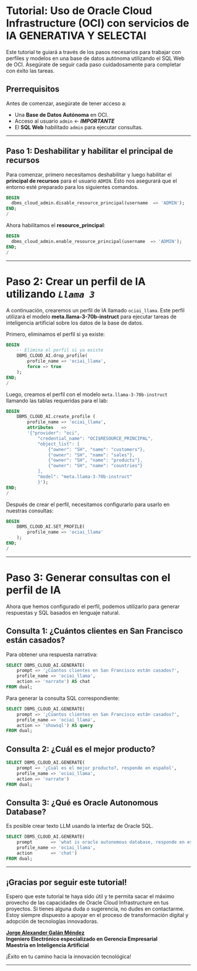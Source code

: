 # Tutorial: Uso de Oracle Cloud Infrastructure (OCI) con servicios de IA GENERATIVA Y SELECTAI



Este tutorial te guiará a través de los pasos necesarios para trabajar con perfiles y modelos en una base de datos autónoma utilizando el SQL Web de OCI. Asegúrate de seguir cada paso cuidadosamente para completar con éxito las tareas.

## Prerrequisitos

Antes de comenzar, asegúrate de tener acceso a:
- Una **Base de Datos Autónoma** en OCI.
- Acceso al usuario `admin` <- **_IMPORTANTE_**
- El **SQL Web** habilitado `admin` para ejecutar consultas.

---

## Paso 1: Deshabilitar y habilitar el principal de recursos

Para comenzar, primero necesitamos deshabilitar y luego habilitar el **principal de recursos** para el usuario `ADMIN`. Esto nos asegurará que el entorno esté preparado para los siguientes comandos.

```sql
BEGIN
  dbms_cloud_admin.disable_resource_principal(username  => 'ADMIN');
END;
/
```

Ahora habilitamos el **resource_principal**:

```sql
BEGIN
  dbms_cloud_admin.enable_resource_principal(username  => 'ADMIN');
END;
/
```

---

# Paso 2: Crear un perfil de IA utilizando **_`Llama 3`_**

A continuación, crearemos un perfil de IA llamado `ociai_llama`. Este perfil utilizará el modelo **meta.llama-3-70b-instruct** para ejecutar tareas de inteligencia artificial sobre los datos de la base de datos.

Primero, eliminamos el perfil si ya existe:

```sql
BEGIN
    -- Elimina el perfil si ya existe
    DBMS_CLOUD_AI.drop_profile(
        profile_name => 'ociai_llama',
        force => true
    );     
END;
/
```

Luego, creamos el perfil con el modelo `meta.llama-3-70b-instruct` llamando las tablas requeridas para el lab:

```sql
BEGIN
    DBMS_CLOUD_AI.create_profile (                                              
        profile_name => 'ociai_llama',
        attributes   => 
        '{"provider": "oci",
            "credential_name": "OCI$RESOURCE_PRINCIPAL",
            "object_list": [
                {"owner": "SH", "name": "customers"},
                {"owner": "SH", "name": "sales"},
                {"owner": "SH", "name": "products"},
                {"owner": "SH", "name": "countries"}
            ],
            "model": "meta.llama-3-70b-instruct"
            }');
END;
/
```

Después de crear el perfil, necesitamos configurarlo para usarlo en nuestras consultas:

```sql
BEGIN
    DBMS_CLOUD_AI.SET_PROFILE(
        profile_name => 'ociai_llama'
    );
END;
/
```
---

# Paso 3: Generar consultas con el perfil de IA

Ahora que hemos configurado el perfil, podemos utilizarlo para generar respuestas y SQL basados en lenguaje natural.

## Consulta 1: ¿Cuántos clientes en San Francisco están casados?
Para obtener una respuesta narrativa:

```sql
SELECT DBMS_CLOUD_AI.GENERATE(
    prompt => '¿Cúantos clientes en San Francisco están casados?',
    profile_name => 'ociai_llama',
    action => 'narrate') AS chat
FROM dual;
```

Para generar la consulta SQL correspondiente:

```sql
SELECT DBMS_CLOUD_AI.GENERATE(
    prompt => '¿Cúantos clientes en San Francisco están casados?',
    profile_name => 'ociai_llama',
    action => 'showsql') AS query
FROM dual;
```

## Consulta 2: ¿Cuál es el mejor producto?

```sql
SELECT DBMS_CLOUD_AI.GENERATE(
    prompt => '¿Cuál es el mejor producto?, responde en español',
    profile_name => 'ociai_llama',
    action => 'narrate')
FROM dual;
```

## Consulta 3: ¿Qué es Oracle Autonomous Database? 

Es posible crear texto LLM usando la interfaz de Oracle SQL.

```sql
SELECT DBMS_CLOUD_AI.GENERATE(
    prompt       => 'what is oracle autonomous database, responde en español',
    profile_name => 'ociai_llama',
    action       => 'chat')
FROM dual;
```



---

## ¡Gracias por seguir este tutorial!

Espero que este tutorial te haya sido útil y te permita sacar el máximo provecho de las capacidades de Oracle Cloud Infrastructure en tus proyectos. Si tienes alguna duda o sugerencia, no dudes en contactarme. Estoy siempre dispuesto a apoyar en el proceso de transformación digital y adopción de tecnologías innovadoras.

**[Jorge Alexander Galán Méndez](https://www.linkedin.com/in/jorge-alexander-galan-mendez/)**  
**Ingeniero Electrónico especializado en Gerencia Empresarial**  
**Maestría en Inteligencia Artificial**  

¡Éxito en tu camino hacia la innovación tecnológica!

---



